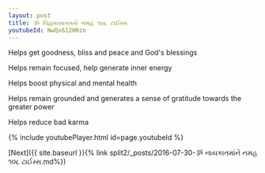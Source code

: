 ```yaml
---
layout: post
title: ૐ વિહાયસાગતયે નમહ ૧૦૮ ટાઈમ્સ
youtubeId: NwQx612H0zo
---
```

 
 
Helps get goodness, bliss and peace and God's blessings
 
Helps remain focused, help generate inner energy 
 
Helps boost physical and mental health 
 
Helps remain grounded and generates a sense of gratitude towards the greater power 
 
Helps reduce bad karma
 
 
 
 


{% include youtubePlayer.html id=page.youtubeId %}
 
[Next]({{ site.baseurl }}{% link  split2/_posts/2016-07-30-ૐ નાયકાતમાંને નમહ ૧૦૮ ટાઈમ્સ.md%})
 
